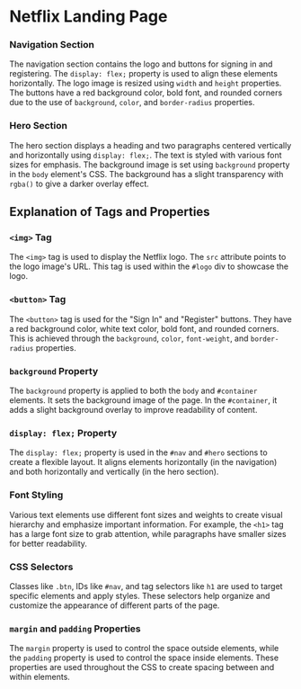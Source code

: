 # Netflix Landing Page


### Navigation Section

The navigation section contains the logo and buttons for signing in and registering. The `display: flex;` property is used to align these elements horizontally. The logo image is resized using `width` and `height` properties. The buttons have a red background color, bold font, and rounded corners due to the use of `background`, `color`, and `border-radius` properties.

### Hero Section

The hero section displays a heading and two paragraphs centered vertically and horizontally using `display: flex;`. The text is styled with various font sizes for emphasis. The background image is set using `background` property in the `body` element's CSS. The background has a slight transparency with `rgba()` to give a darker overlay effect.

## Explanation of Tags and Properties

### `<img>` Tag
The `<img>` tag is used to display the Netflix logo. The `src` attribute points to the logo image's URL. This tag is used within the `#logo` div to showcase the logo.

### `<button>` Tag
The `<button>` tag is used for the "Sign In" and "Register" buttons. They have a red background color, white text color, bold font, and rounded corners. This is achieved through the `background`, `color`, `font-weight`, and `border-radius` properties.

### `background` Property
The `background` property is applied to both the `body` and `#container` elements. It sets the background image of the page. In the `#container`, it adds a slight background overlay to improve readability of content.

### `display: flex;` Property
The `display: flex;` property is used in the `#nav` and `#hero` sections to create a flexible layout. It aligns elements horizontally (in the navigation) and both horizontally and vertically (in the hero section).

### Font Styling
Various text elements use different font sizes and weights to create visual hierarchy and emphasize important information. For example, the `<h1>` tag has a large font size to grab attention, while paragraphs have smaller sizes for better readability.

### CSS Selectors
Classes like `.btn`, IDs like `#nav`, and tag selectors like `h1` are used to target specific elements and apply styles. These selectors help organize and customize the appearance of different parts of the page.

### `margin` and `padding` Properties
The `margin` property is used to control the space outside elements, while the `padding` property is used to control the space inside elements. These properties are used throughout the CSS to create spacing between and within elements.
